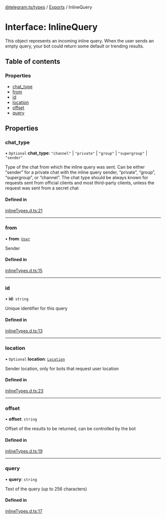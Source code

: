 [@telegram.ts/types](../README.md) / [Exports](../modules.md) / InlineQuery

# Interface: InlineQuery

This object represents an incoming inline query. When the user sends an empty query, your bot could return some default or trending results.

## Table of contents

### Properties

- [chat\_type](InlineQuery.md#chat_type)
- [from](InlineQuery.md#from)
- [id](InlineQuery.md#id)
- [location](InlineQuery.md#location)
- [offset](InlineQuery.md#offset)
- [query](InlineQuery.md#query)

## Properties

### chat\_type

• `Optional` **chat\_type**: ``"channel"`` \| ``"private"`` \| ``"group"`` \| ``"supergroup"`` \| ``"sender"``

Type of the chat from which the inline query was sent. Can be either “sender” for a private chat with the inline query sender, “private”, “group”, “supergroup”, or “channel”. The chat type should be always known for requests sent from official clients and most third-party clients, unless the request was sent from a secret chat

#### Defined in

[inlineTypes.d.ts:21](https://github.com/telegramsjs/types/blob/d08200f/src/inlineTypes.d.ts#L21)

___

### from

• **from**: [`User`](User.md)

Sender

#### Defined in

[inlineTypes.d.ts:15](https://github.com/telegramsjs/types/blob/d08200f/src/inlineTypes.d.ts#L15)

___

### id

• **id**: `string`

Unique identifier for this query

#### Defined in

[inlineTypes.d.ts:13](https://github.com/telegramsjs/types/blob/d08200f/src/inlineTypes.d.ts#L13)

___

### location

• `Optional` **location**: [`Location`](Location.md)

Sender location, only for bots that request user location

#### Defined in

[inlineTypes.d.ts:23](https://github.com/telegramsjs/types/blob/d08200f/src/inlineTypes.d.ts#L23)

___

### offset

• **offset**: `string`

Offset of the results to be returned, can be controlled by the bot

#### Defined in

[inlineTypes.d.ts:19](https://github.com/telegramsjs/types/blob/d08200f/src/inlineTypes.d.ts#L19)

___

### query

• **query**: `string`

Text of the query (up to 256 characters)

#### Defined in

[inlineTypes.d.ts:17](https://github.com/telegramsjs/types/blob/d08200f/src/inlineTypes.d.ts#L17)
